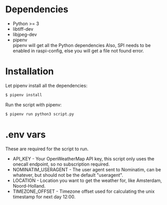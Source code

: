 # Dependencies
- Python >= 3
- libtiff-dev
- libjpeg-dev
- pipenv <br />
pipenv will get all the Python dependencies
Also, SPI needs to be enabled in raspi-config, else you will get a file not found error.

# Installation
Let pipenv install all the dependencies:
```bash
$ pipenv install
```
Run the script with pipenv:
```bash
$ pipenv run python3 script.py
```

# .env vars
These are required for the script to run.
- API_KEY - Your OpenWeatherMap API key, this script only uses the onecall endpoint, so no subscription required.
- NOMINATIM_USERAGENT - The user agent sent to Nominatim, can be whatever, but should not be the default "useragent".
- LOCATION - Location you want to get the weather for, like Amsterdam, Noord-Holland.
- TIMEZONE_OFFSET - Timezone offset used for calculating the unix timestamp for next day 12:00.
